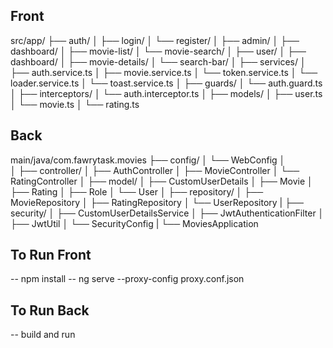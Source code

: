 ## Front

src/app/
├── auth/
│   ├── login/
│   └── register/
│
├── admin/
│   ├── dashboard/
│   ├── movie-list/
│   └── movie-search/
│
├── user/
│   ├── dashboard/
│   ├── movie-details/
│   └── search-bar/
│
├── services/
│   ├── auth.service.ts
│   ├── movie.service.ts
│   └── token.service.ts
│   └── loader.service.ts
│   └── toast.service.ts
│
├── guards/
│   └── auth.guard.ts
│
├── interceptors/
│   └── auth.interceptor.ts
│
├── models/
│   ├── user.ts
│   └── movie.ts
│   └── rating.ts



## Back

main/java/com.fawrytask.movies
├── config/
│   └── WebConfig
│   
│
├── controller/
│   ├── AuthController
│   ├── MovieController
│   └── RatingController
│
├── model/
│   ├── CustomUserDetails
│   ├── Movie
│   ├── Rating
│   ├── Role
│   └── User
│
├── repository/
│   ├── MovieRepository
│   ├── RatingRepository
│   └── UserRepository
|
├── security/
│   ├── CustomUserDetailsService
│   ├── JwtAuthenticationFilter
│   ├── JwtUtil
│   └── SecurityConfig
|
└── MoviesApplication


## To Run Front 
-- npm install
-- ng serve --proxy-config proxy.conf.json
## To Run Back
-- build and run









